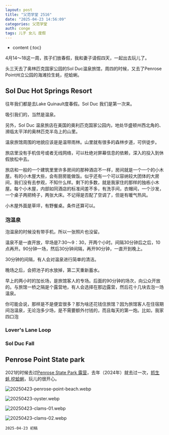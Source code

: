 ```yaml
---
layout: post
title: "父范学堂 2516"
date: "2025-04-23 14:56:09"
categories: 父范学堂
auth: conge
tags: 儿子 女儿 度假
---
```

* content
{:toc}

4月14～18这一周，孩子们放春假，我和妻子请假四天，一起出去玩儿了。

头三天去了奥林匹克国家公园的Sol Duc温泉旅馆，周四的时候，又去了Penrose Point州立公园的海滩捡生蚝，挖蛤蜊。




## Sol Duc Hot Springs Resort

往年我们都是去Lake Quinault度春假。Sol Duc 我们是第一次来。

吸引我们的，当然是温泉。

另外，Sol Duc 温泉旅店在美国的奥利匹克国家公园内，地处华盛顿州西北角的、濒临太平洋的奥林匹克半岛上的山里。

温泉旅馆周围的地貌应该是是温带雨林。山里就有很多的森林步道，可供徒步。

旅店里没有手机信号或者无线网络，可以杜绝对屏幕信息的依赖，深入的投入到休假放松中去。

旅店和一般的一个建筑里里许多房间的那种酒店不一样，房间就是一个一个的小木屋。有的小木屋大些，会有厨房能做饭。似乎还有一个可以容纳较大团体的大房间，我们没有去参观，不知什么样。剩下的多数，就是我家住的那样的独栋小木屋。每个小木屋，内部如同酒店的标准间差不多，有洗手间，衣帽间，一个沙发，一个桌子两把椅子，两张大床。不记得是否配了空调了，但是有暖气热风。

小木屋外面是草坪，有野餐桌。条件还算可以。

### 泡温泉

泡温泉的时候没有带手机，所以一张照片也没留。

温泉不是一直开放，早场是7:30～9：30，开两个小时。间隔30分钟后之后，10点再开。90分钟一场，然后30分钟间隔，再开90分钟，一直开到晚上。

30分钟的间隔，有人会对温泉进行简单的清洁。

晚场之后，会把池子的水放掉，第二天重新蓄水。

早上的两小时的加长场，是旅馆客人的专场。后面的90分钟的场次，向公众开放的。与旅馆一桥之隔是个露营地，有人会选择在那边露营，然后花十几块去泡一场温泉。

你可能会说，那样是不是便宜很多？那为啥还花钱住旅馆？因为旅馆客人在住宿期间泡温泉，无论泡多少场，是不需要额外付钱的，而且每天的第一炮。比如，我家四口泡


### Lover's Lane Loop

### Sol Duc Fall


## Penrose Point State park

2021的时候去过[Penrose State Park 露营](https://conge.livingwithfcs.org/2021/06/11/NewDaddy-Penrose-Point-State-Park-Camping/)，去年（2024年）就去过一次，[抓生蚝,挖蛤蜊](https://conge.livingwithfcs.org/2024/04/17/NewDaddy-oyster/)，玩儿的很开心。

![20250423-penrose-point-beach.webp](https://s2.loli.net/2025/04/24/CuGJP7KFjRpELYX.webp)

![20250423-oyster.webp](https://s2.loli.net/2025/04/24/kCUziWIXep2HqVn.webp)

![20250423-clams-01.webp](https://s2.loli.net/2025/04/24/IapvL2k4CyT1SRq.webp)

![20250423-clams-02.webp](https://s2.loli.net/2025/04/24/dkO8PGTFqu5sJmf.webp)

```
2025-04-23 初稿
```
